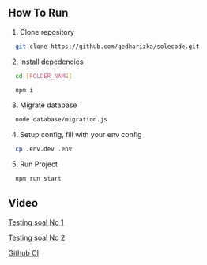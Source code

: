 ## How To Run

1. Clone repository
```bash
  git clone https://github.com/gedharizka/solecode.git
```

2. Install depedencies
```bash
  cd [FOLDER_NAME]
```
```bash
  npm i
```

3. Migrate database

```bash
  node database/migration.js
```

4. Setup config, fill with your env config

```bash
  cp .env.dev .env
```


5. Run Project
```bash
  npm run start
```

## Video
[Testing soal No 1](https://youtu.be/-fPvM4vZhtI)

[Testing soal No 2](https://youtu.be/4EPtBwS9ZyM)

[Github CI](https://youtu.be/Dp_-bTpDQNE)

